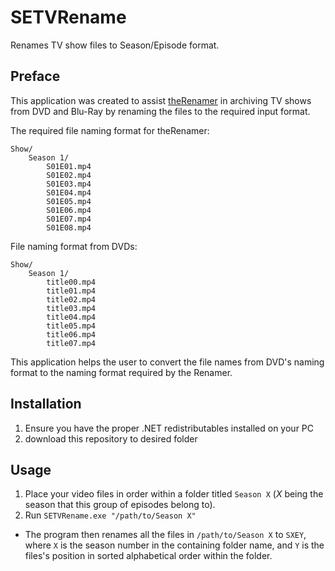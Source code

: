 # SETVRename
Renames TV show files to Season/Episode format.

## Preface

This application was created to assist [theRenamer](http://www.therenamer.com) in archiving TV shows from DVD and Blu-Ray by renaming the files to the required input format.

The required file naming format for theRenamer:

```
Show/
    Season 1/
        S01E01.mp4
        S01E02.mp4
        S01E03.mp4
        S01E04.mp4
        S01E05.mp4
        S01E06.mp4
        S01E07.mp4
        S01E08.mp4
```

File naming format from DVDs:

```
Show/
    Season 1/
        title00.mp4
        title01.mp4
        title02.mp4
        title03.mp4
        title04.mp4
        title05.mp4
        title06.mp4
        title07.mp4
```

This application helps the user to convert the file names from DVD's naming format to the naming format required by the Renamer.

## Installation

1. Ensure you have the proper .NET redistributables installed on your PC
2. download this repository to desired folder


## Usage

1. Place your video files in order within a folder titled `Season X` (*X* being the season that this group of episodes belong to).
2. Run `SETVRename.exe "/path/to/Season X"`
  * The program then renames all the files in `/path/to/Season X` to `SXEY`, where `X` is the season number in the containing folder name, and `Y` is the files's position in sorted alphabetical order within the folder.

